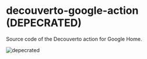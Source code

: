 # decouverto-google-action (DEPECRATED)
Source code of the Decouverto action for Google Home.

![depecrated](https://user-images.githubusercontent.com/5300939/118002525-fcc8cc80-b347-11eb-810d-7057ffbf6bcf.png)
